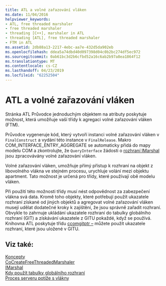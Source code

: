 ```yaml
---
title: ATL a volné zařazování vláken
ms.date: 11/04/2016
helpviewer_keywords:
- ATL, free threaded marshaler
- free threaded marshaler
- threading [C++], marshaler in ATL
- threading [ATL], free threaded marshaler
- FTM in ATL
ms.assetid: 2db88a13-2217-4ebc-aa7e-432d5da902eb
ms.openlocfilehash: ddea5a74dbd40d097398d04c0b2bc274df5ec972
ms.sourcegitcommit: 0ab61bc3d2b6cfbd52a16c6ab2b97a8ea1864f12
ms.translationtype: MT
ms.contentlocale: cs-CZ
ms.lasthandoff: 04/23/2019
ms.locfileid: "62252504"
---
```

# <a name="atl-and-the-free-threaded-marshaler"></a>ATL a volné zařazování vláken

Stránka ATL Průvodce jednoduchým objektem na atributy poskytuje možnost, která umožňuje vaší třídy k agregaci volné zařazování vláken (FTM).

Průvodce vygeneruje kód, který vytvoří instanci volné zařazování vláken v `FinalConstruct` a vydání této instance v `FinalRelease`. Makro COM_INTERFACE_ENTRY_AGGREGATE se automaticky přidá do mapy modelu COM a zkontrolujte, že `QueryInterface` žádosti o [rozhraní IMarshal](/windows/desktop/api/objidlbase/nn-objidlbase-imarshal) jsou zpracovávány volné zařazování vláken.

Volné zařazování vláken, umožňuje přímý přístup k rozhraní na objekt z libovolného vlákna ve stejném procesu, urychluje volání mezi objektu apartment. Tato možnost je určená pro třídy, které používají obě modelu vláken.

Při použití této možnosti třídy musí nést odpovědnost za zabezpečení vlákna svá data. Kromě toho objekty, které potřebují použít ukazatele rozhraní získané od jiných objektů a agregovat volné zařazování vláken musejí udělat dodatečné kroky k zajištění, že jsou správně zařadit rozhraní. Obvykle to zahrnuje ukládání ukazatele rozhraní do tabulky globálního rozhraní (GIT) a získávání ukazatele z GITU pokaždé, když se používá. Knihovna ATL poskytuje třídu [ccomgitptr –](../atl/reference/ccomgitptr-class.md) můžete použít ukazatele rozhraní, které jsou uložené v GITU.

## <a name="see-also"></a>Viz také:

[Koncepty](../atl/active-template-library-atl-concepts.md)<br/>
[CoCreateFreeThreadedMarshaler](/windows/desktop/api/combaseapi/nf-combaseapi-cocreatefreethreadedmarshaler)<br/>
[IMarshal](/windows/desktop/api/objidlbase/nn-objidlbase-imarshal)<br/>
[Kdy použít tabulky globálního rozhraní](/windows/desktop/com/when-to-use-the-global-interface-table)<br/>
[Proces serveru potíže s vlákny](/windows/desktop/com/in-process-server-threading-issues)
